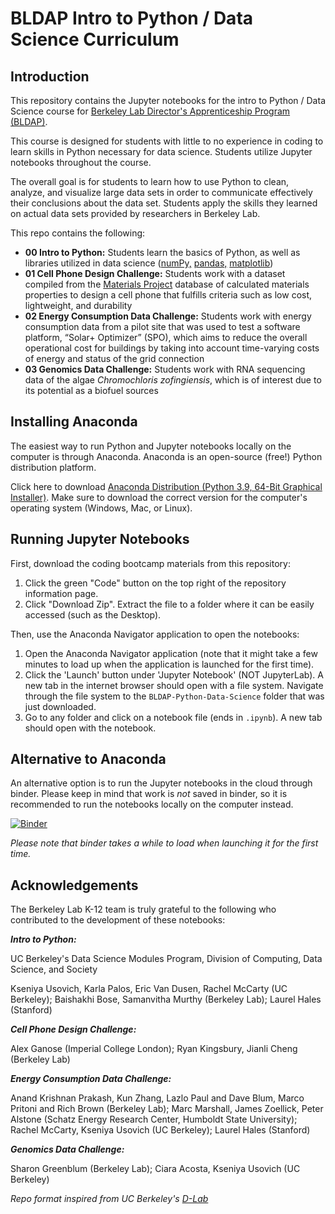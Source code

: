 # BLDAP Intro to Python / Data Science Curriculum

## Introduction

This repository contains the Jupyter notebooks for the intro to Python / Data Science course for [Berkeley Lab Director's Apprenticeship Program (BLDAP)](https://k12education.lbl.gov/programs/high-school/BLDAP).

This course is designed for students with little to no experience in coding to learn skills in Python necessary for data science. Students utilize Jupyter notebooks throughout the course.

The overall goal is for students to learn how to use Python to clean, analyze, and visualize large data sets in order to communicate effectively their conclusions about the data set. Students apply the skills they learned on actual data sets provided by researchers in Berkeley Lab.

This repo contains the following:

- **00 Intro to Python:** Students learn the basics of Python, as well as libraries utilized in data science ([numPy,](https://numpy.org/) [pandas,](https://pandas.pydata.org/) [matplotlib](https://matplotlib.org/))
- **01 Cell Phone Design Challenge:** Students work with a dataset compiled from the [Materials Project](https://materialsproject.org/) database of calculated materials properties to design a cell phone that fulfills criteria such as low cost, lightweight, and durability
- **02 Energy Consumption Data Challenge:** Students work with energy consumption data from a pilot site that was used to test a software platform, “Solar+ Optimizer” (SPO), which aims to reduce the overall operational cost for buildings by taking into account time-varying costs of energy and status of the grid connection
- **03 Genomics Data Challenge:** Students work with RNA sequencing data of the algae *Chromochloris zofingiensis*, which is of interest due to its potential as a biofuel sources


## Installing Anaconda

The easiest way to run Python and Jupyter notebooks locally on the computer is through Anaconda. Anaconda is an open-source (free!) Python distribution platform.

Click here to download [Anaconda Distribution (Python 3.9, 64-Bit Graphical Installer)](https://www.anaconda.com/products/distribution). Make sure to download the correct version for the computer's operating system (Windows, Mac, or Linux).

## Running Jupyter Notebooks

First, download the coding bootcamp materials from this repository:

1. Click the green "Code" button on the top right of the repository information page.
2. Click "Download Zip". Extract the file to a folder where it can be easily accessed (such as the Desktop).

Then, use the Anaconda Navigator application to open the notebooks:

1. Open the Anaconda Navigator application (note that it might take a few minutes to load up when the application is launched for the first time).
2. Click the 'Launch' button under 'Jupyter Notebook' (NOT JupyterLab). A new tab in the internet browser should open with a file system. Navigate through the file system to the `BLDAP-Python-Data-Science` folder that was just downloaded.
3. Go to any folder and click on a notebook file (ends in `.ipynb`). A new tab should open with the notebook.

## Alternative to Anaconda

An alternative option is to run the Jupyter notebooks in the cloud through binder. Please keep in mind that work is *not* saved in binder, so it is recommended to run the notebooks locally on the computer instead.

[![Binder](https://mybinder.org/badge_logo.svg)](https://mybinder.org/v2/gh/LBNLnext/BLDAP-Python-Data-Science/HEAD)

*Please note that binder takes a while to load when launching it for the first time.*

## Acknowledgements

The Berkeley Lab K-12 team is truly grateful to the following who contributed to the development of these notebooks:

***Intro to Python:***

UC Berkeley's Data Science Modules Program, Division of Computing, Data Science, and Society

Kseniya Usovich, Karla Palos, Eric Van Dusen, Rachel McCarty (UC Berkeley); Baishakhi Bose, Samanvitha Murthy (Berkeley Lab); Laurel Hales (Stanford)

***Cell Phone Design Challenge:***

Alex Ganose (Imperial College London); Ryan Kingsbury, Jianli Cheng (Berkeley Lab)

***Energy Consumption Data Challenge:***

Anand Krishnan Prakash, Kun Zhang, Lazlo Paul and Dave Blum, Marco Pritoni and Rich Brown (Berkeley Lab); Marc Marshall, James Zoellick, Peter Alstone (Schatz Energy Research Center, Humboldt State University); Rachel McCarty, Kseniya Usovich (UC Berkeley); Laurel Hales (Stanford)

***Genomics Data Challenge:***

Sharon Greenblum (Berkeley Lab); Ciara Acosta, Kseniya Usovich (UC Berkeley)

*Repo format inspired from UC Berkeley's [D-Lab](https://github.com/dlab-berkeley)*